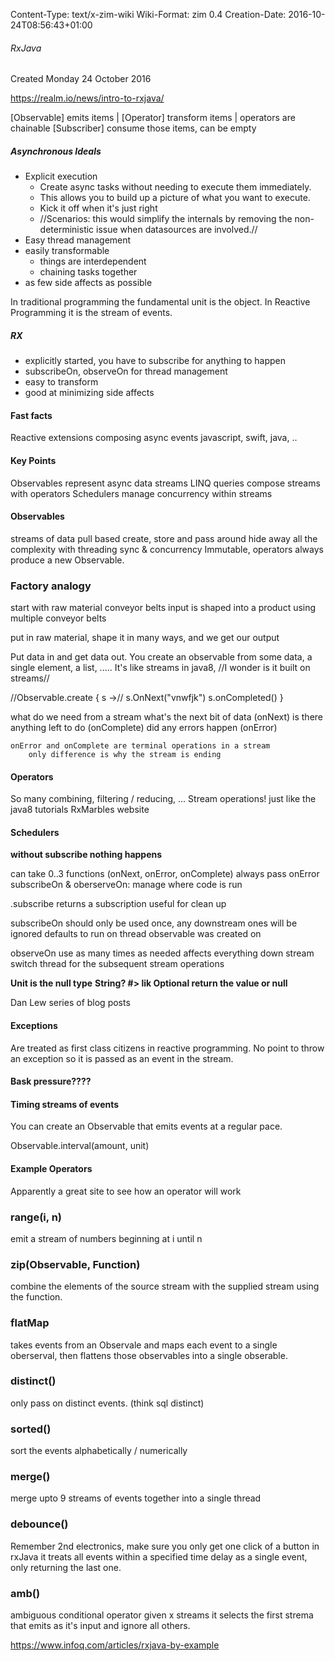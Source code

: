 Content-Type: text/x-zim-wiki
Wiki-Format: zim 0.4
Creation-Date: 2016-10-24T08:56:43+01:00

###### RxJava ######
Created Monday 24 October 2016

https://realm.io/news/intro-to-rxjava/

[Observable]	emits items
	|
[Operator]	transform items
	|		   operators are chainable
[Subscriber] consume those items, can be empty

##### Asynchronous Ideals #####

* Explicit execution
	* Create async tasks without needing to execute them immediately.
	* This allows you to build up a picture of what you want to execute.
	* Kick it off when it's just right
	* //Scenarios: this would simplify the internals by removing the non-deterministic issue when datasources are involved.//
* Easy thread management
* easily transformable
	* things are interdependent
	* chaining tasks together
* as few side affects as possible

In traditional programming the fundamental unit is the object.
In Reactive Programming it is the stream of events.

##### RX #####
* explicitly started, you have to subscribe for anything to happen
* subscribeOn, observeOn for thread management
* easy to transform
* good at minimizing side affects

#### Fast facts ####
Reactive extensions
composing async events
javascript, swift, java, ..

#### Key Points ####
Observables
	represent async data streams
LINQ queries
	compose streams with operators
Schedulers
	manage concurrency within streams


#### Observables ####
streams of data
pull based
create, store and pass around
hide away all the complexity with threading sync & concurrency
Immutable, operators always produce a new Observable.

### Factory analogy ###
start with raw material
conveyor belts
input is shaped into a product
using multiple conveyor belts

put in raw material, shape it in many ways, and we get our output

Put data in and get data out.
You create an observable from some data, a single element, a list, .....
It's like streams in java8, //I wonder is it built on streams//

//Observable.create<String> { s ->//
	s.OnNext("vnwfjk")
	s.onCompleted() }
	
what do we need from a stream
	what's the next bit of data (onNext)
	is there anything left to do (onComplete)
	did any errors happen (onError)
	
	onError and onComplete are terminal operations in a stream
		only difference is why the stream is ending


#### Operators ####
So many
combining, filtering / reducing, ...
Stream operations! just like the java8 tutorials
RxMarbles website

#### Schedulers ####
**without subscribe nothing happens**

can take 0..3 functions (onNext, onError, onComplete)
always pass onError
subscribeOn & oberserveOn: manage where code is run

.subscribe returns a subscription
useful for clean up

subscribeOn 
should only be used once, any downstream ones will be ignored
defaults to run on thread observable was created on

observeOn
use as many times as needed
affects everything down stream
switch thread for the subsequent stream operations

**Unit is the null type**
**String? #> lik Optional return the value or null**

Dan Lew series of blog posts

#### Exceptions ####
Are treated as first class citizens in reactive programming.
No point to throw an exception so it is passed as an event in the stream.

#### Bask pressure???? ####

#### Timing streams of events ####
You can create an Observable that emits events at a regular pace.

Observable.interval(amount, unit)

#### Example Operators ####
Apparently a great site to see how an operator will work

### range(i, n) ###
emit a stream of numbers beginning at i until n

### zip(Observable, Function) ###
combine the elements of the source stream with the supplied stream using the function.

### flatMap ###
takes events from an Observale and maps each event to a single oberserval, then flattens those observables into a single obserable.

### distinct() ###
only pass on distinct events. (think sql distinct)

### sorted() ###
sort the events alphabetically / numerically

### merge() ###
merge upto 9 streams of events together into a single thread

### debounce() ###
Remember 2nd electronics, make sure you only get one click of a button
in rxJava it treats all events within a specified time delay as a single event, only returning the last one.

### amb() ###
ambiguous
conditional operator
given x streams it selects the first strema that emits as it's input and ignore all others.


https://www.infoq.com/articles/rxjava-by-example
